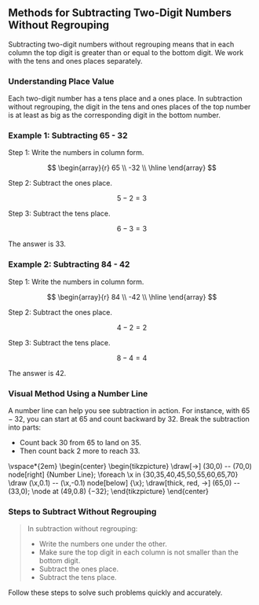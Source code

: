 ## Methods for Subtracting Two-Digit Numbers Without Regrouping

Subtracting two-digit numbers without regrouping means that in each column the top digit is greater than or equal to the bottom digit. We work with the tens and ones places separately.

### Understanding Place Value

Each two-digit number has a tens place and a ones place. In subtraction without regrouping, the digit in the tens and ones places of the top number is at least as big as the corresponding digit in the bottom number.

### Example 1: Subtracting 65 - 32

Step 1: Write the numbers in column form.

$$
\begin{array}{r}
 65 \\
-32 \\
\hline
\end{array}
$$

Step 2: Subtract the ones place.

$$5 - 2 = 3$$

Step 3: Subtract the tens place.

$$6 - 3 = 3$$

The answer is $33$.

### Example 2: Subtracting 84 - 42

Step 1: Write the numbers in column form.

$$
\begin{array}{r}
 84 \\
-42 \\
\hline
\end{array}
$$

Step 2: Subtract the ones place.

$$4 - 2 = 2$$

Step 3: Subtract the tens place.

$$8 - 4 = 4$$

The answer is $42$.

### Visual Method Using a Number Line

A number line can help you see subtraction in action. For instance, with $65 - 32$, you can start at $65$ and count backward by $32$. Break the subtraction into parts:

- Count back $30$ from $65$ to land on $35$.
- Then count back $2$ more to reach $33$.

\vspace*{2em}
\begin{center}
\begin{tikzpicture}
\draw[->] (30,0) -- (70,0) node[right] {Number Line};
\foreach \x in {30,35,40,45,50,55,60,65,70}
    \draw (\x,0.1) -- (\x,-0.1) node[below] {\x};
\draw[thick, red, ->] (65,0) -- (33,0);
\node at (49,0.8) {$-32$};
\end{tikzpicture}
\end{center}

### Steps to Subtract Without Regrouping

> In subtraction without regrouping:
>
> - Write the numbers one under the other.
> - Make sure the top digit in each column is not smaller than the bottom digit.
> - Subtract the ones place.
> - Subtract the tens place.

Follow these steps to solve such problems quickly and accurately.